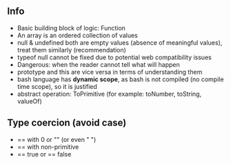 ## Info
- Basic building block of logic: Function
- An array is an ordered collection of values
- null & undefined both are empty values (absence of meaningful values), treat them similarly (recommendation)
- typeof null cannot be fixed due to potential web compatibility issues
- Dangerous: when the reader cannot tell what will happen
- prototype and this are vice versa in terms of understanding them
- bash language has **dynamic scope**, as bash is not compiled (no compile time scope), so it is justified
- abstract operation: ToPrimitive (for example: toNumber, toString, valueOf)

## Type coercion (avoid case)
- == with 0 or "" (or even " ")
- == with non-primitive
- == true or == false
